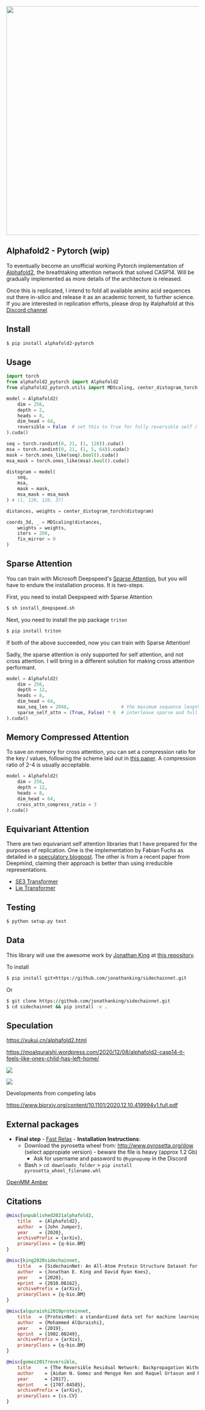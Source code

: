 <img src="./images/alphafold2.png" width="600px"></img>

## Alphafold2 - Pytorch (wip)

To eventually become an unofficial working Pytorch implementation of <a href="https://deepmind.com/blog/article/alphafold-a-solution-to-a-50-year-old-grand-challenge-in-biology">Alphafold2</a>, the breathtaking attention network that solved CASP14. Will be gradually implemented as more details of the architecture is released.

Once this is replicated, I intend to fold all available amino acid sequences out there in-silico and release it as an academic torrent, to further science. If you are interested in replication efforts, please drop by #alphafold at this <a href="https://discord.com/invite/vtRgjbM">Discord channel</a>

## Install

```bash
$ pip install alphafold2-pytorch
```

## Usage

```python
import torch
from alphafold2_pytorch import Alphafold2
from alphafold2_pytorch.utils import MDScaling, center_distogram_torch

model = Alphafold2(
    dim = 256,
    depth = 2,
    heads = 8,
    dim_head = 64,
    reversible = False  # set this to True for fully reversible self / cross attention for the trunk
).cuda()

seq = torch.randint(0, 21, (1, 128)).cuda()
msa = torch.randint(0, 21, (1, 5, 64)).cuda()
mask = torch.ones_like(seq).bool().cuda()
msa_mask = torch.ones_like(msa).bool().cuda()

distogram = model(
    seq,
    msa,
    mask = mask,
    msa_mask = msa_mask
) # (1, 128, 128, 37)

distances, weights = center_distogram_torch(distogram)

coords_3d, _ = MDScaling(distances, 
    weights = weights,
    iters = 200, 
    fix_mirror = 0
)
```

## Sparse Attention

You can train with Microsoft Deepspeed's <a href="https://www.deepspeed.ai/news/2020/09/08/sparse-attention.html">Sparse Attention</a>, but you will have to endure the installation process. It is two-steps.

First, you need to install Deepspeed with Sparse Attention

```bash
$ sh install_deepspeed.sh
```

Next, you need to install the pip package `triton`

```bash
$ pip install triton
```

If both of the above succeeded, now you can train with Sparse Attention!

Sadly, the sparse attention is only supported for self attention, and not cross attention. I will bring in a different solution for making cross attention performant.

```python
model = Alphafold2(
    dim = 256,
    depth = 12,
    heads = 8,
    dim_head = 64,
    max_seq_len = 2048,                   # the maximum sequence length, this is required for sparse attention. the input cannot exceed what is set here
    sparse_self_attn = (True, False) * 6  # interleave sparse and full attention for all 12 layers
).cuda()
```

## Memory Compressed Attention

To save on memory for cross attention, you can set a compression ratio for the key / values, following the scheme laid out in <a href="https://arxiv.org/abs/1801.10198">this paper</a>. A compression ratio of 2-4 is usually acceptable.

```python
model = Alphafold2(
    dim = 256,
    depth = 12,
    heads = 8,
    dim_head = 64,
    cross_attn_compress_ratio = 3
).cuda()
```

## Equivariant Attention

There are two equivariant self attention libraries that I have prepared for the purposes of replication. One is the implementation by Fabian Fuchs as detailed in a <a href="https://fabianfuchsml.github.io/alphafold2/">speculatory blogpost</a>. The other is from a recent paper from Deepmind, claiming their approach is better than using irreducible representations.

- <a href="https://github.com/lucidrains/se3-transformer-pytorch">SE3 Transformer</a>
- <a href="https://github.com/lucidrains/lie-transformer-pytorch">Lie Transformer</a>

## Testing

```bash
$ python setup.py test
```

## Data

This library will use the awesome work by <a href="http://github.com/jonathanking">Jonathan King</a> at <a href="https://github.com/jonathanking/sidechainnet">this repository</a>.

To install

```bash
$ pip install git+https://github.com/jonathanking/sidechainnet.git
```

Or

```bash
$ git clone https://github.com/jonathanking/sidechainnet.git
$ cd sidechainnet && pip install -e .
```

## Speculation

https://xukui.cn/alphafold2.html

https://moalquraishi.wordpress.com/2020/12/08/alphafold2-casp14-it-feels-like-ones-child-has-left-home/

<img src="./images/science.png"></img>

<img src="./images/reddit.png"></img>

Developments from competing labs

https://www.biorxiv.org/content/10.1101/2020.12.10.419994v1.full.pdf

## External packages

* **Final step** - <a href="https://graylab.jhu.edu/PyRosetta.documentation/pyrosetta.rosetta.protocols.relax.html#pyrosetta.rosetta.protocols.relax.FastRelax">Fast Relax</a> - **Installation Instructions**:
    * Download the pyrosetta wheel from: http://www.pyrosetta.org/dow (select appropiate version) - beware the file is heavy (approx 1.2 Gb)
        * Ask for username and password to `@hypnopump` in the Discord
    * Bash > `cd downloads_folder` > `pip install pyrosetta_wheel_filename.whl`

<a href="https://parmed.github.io/ParmEd/html/omm_amber.html">OpenMM Amber</a>

## Citations

```bibtex
@misc{unpublished2021alphafold2,
    title   = {Alphafold2},
    author  = {John Jumper},
    year    = {2020},
    archivePrefix = {arXiv},
    primaryClass = {q-bio.BM}
}
```

```bibtex
@misc{king2020sidechainnet,
    title   = {SidechainNet: An All-Atom Protein Structure Dataset for Machine Learning}, 
    author  = {Jonathan E. King and David Ryan Koes},
    year    = {2020},
    eprint  = {2010.08162},
    archivePrefix = {arXiv},
    primaryClass = {q-bio.BM}
}
```

```bibtex
@misc{alquraishi2019proteinnet,
    title   = {ProteinNet: a standardized data set for machine learning of protein structure}, 
    author  = {Mohammed AlQuraishi},
    year    = {2019},
    eprint  = {1902.00249},
    archivePrefix = {arXiv},
    primaryClass = {q-bio.BM}
}
```

```bibtex
@misc{gomez2017reversible,
    title     = {The Reversible Residual Network: Backpropagation Without Storing Activations}, 
    author    = {Aidan N. Gomez and Mengye Ren and Raquel Urtasun and Roger B. Grosse},
    year      = {2017},
    eprint    = {1707.04585},
    archivePrefix = {arXiv},
    primaryClass = {cs.CV}
}
```
